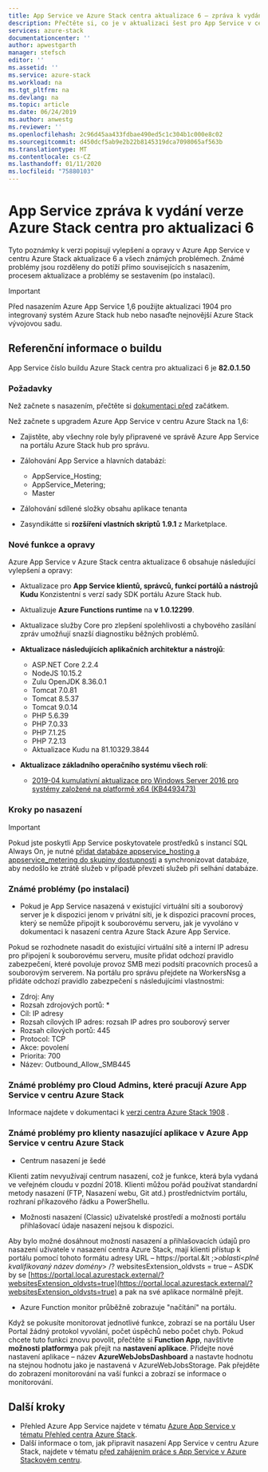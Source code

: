 ```yaml
---
title: App Service ve Azure Stack centra aktualizace 6 – zpráva k vydání verze | Microsoft Docs
description: Přečtěte si, co je v aktualizaci šest pro App Service v centru Azure Stack, známých problémech a na tom, kde si tuto aktualizaci stáhli.
services: azure-stack
documentationcenter: ''
author: apwestgarth
manager: stefsch
editor: ''
ms.assetid: ''
ms.service: azure-stack
ms.workload: na
ms.tgt_pltfrm: na
ms.devlang: na
ms.topic: article
ms.date: 06/24/2019
ms.author: anwestg
ms.reviewer: ''
ms.openlocfilehash: 2c96d45aa433fdbae490ed5c1c304b1c000e8c02
ms.sourcegitcommit: d450dcf5ab9e2b22b8145319dca7098065af563b
ms.translationtype: MT
ms.contentlocale: cs-CZ
ms.lasthandoff: 01/11/2020
ms.locfileid: "75880103"
---
```

# <a name="app-service-on-azure-stack-hub-update-6-release-notes"></a>App Service zpráva k vydání verze Azure Stack centra pro aktualizaci 6

Tyto poznámky k verzi popisují vylepšení a opravy v Azure App Service v centru Azure Stack aktualizace 6 a všech známých problémech. Známé problémy jsou rozděleny do potíží přímo souvisejících s nasazením, procesem aktualizace a problémy se sestavením (po instalaci).

> [!IMPORTANT]
> Před nasazením Azure App Service 1,6 použijte aktualizaci 1904 pro integrovaný systém Azure Stack hub nebo nasaďte nejnovější Azure Stack vývojovou sadu.


## <a name="build-reference"></a>Referenční informace o buildu

App Service číslo buildu Azure Stack centra pro aktualizaci 6 je **82.0.1.50**

### <a name="prerequisites"></a>Požadavky

Než začnete s nasazením, přečtěte si [dokumentaci před](azure-stack-app-service-before-you-get-started.md) začátkem.

Než začnete s upgradem Azure App Service v centru Azure Stack na 1,6:

- Zajistěte, aby všechny role byly připravené ve správě Azure App Service na portálu Azure Stack hub pro správu.

- Zálohování App Service a hlavních databází:
  - AppService_Hosting;
  - AppService_Metering;
  - Master

- Zálohování sdílené složky obsahu aplikace tenanta

- Zasyndikátte si **rozšíření vlastních skriptů** **1.9.1** z Marketplace.

### <a name="new-features-and-fixes"></a>Nové funkce a opravy

Azure App Service v Azure Stack centra aktualizace 6 obsahuje následující vylepšení a opravy:

- Aktualizace pro **App Service klientů, správců, funkcí portálů a nástrojů Kudu** Konzistentní s verzí sady SDK portálu Azure Stack hub.

- Aktualizuje **Azure Functions runtime** na **v 1.0.12299**.

- Aktualizace služby Core pro zlepšení spolehlivosti a chybového zasílání zpráv umožňují snazší diagnostiku běžných problémů.

- **Aktualizace následujících aplikačních architektur a nástrojů**:
  - ASP.NET Core 2.2.4
  - NodeJS 10.15.2
  - Zulu OpenJDK 8.36.0.1
  - Tomcat 7.0.81
  - Tomcat 8.5.37
  - Tomcat 9.0.14
  - PHP 5.6.39
  - PHP 7.0.33
  - PHP 7.1.25
  - PHP 7.2.13
  - Aktualizace Kudu na 81.10329.3844

- **Aktualizace základního operačního systému všech rolí**:
  - [2019-04 kumulativní aktualizace pro Windows Server 2016 pro systémy založené na platformě x64 (KB4493473)](https://support.microsoft.com/help/4493473/windows-10-update-kb4493473)

### <a name="post-deployment-steps"></a>Kroky po nasazení

> [!IMPORTANT]
> Pokud jste poskytli App Service poskytovatele prostředků s instancí SQL Always On, je nutné [přidat databáze appservice_hosting a appservice_metering do skupiny dostupnosti](https://docs.microsoft.com/sql/database-engine/availability-groups/windows/availability-group-add-a-database) a synchronizovat databáze, aby nedošlo ke ztrátě služeb v případě převzetí služeb při selhání databáze.

### <a name="known-issues-post-installation"></a>Známé problémy (po instalaci)

- Pokud je App Service nasazená v existující virtuální síti a souborový server je k dispozici jenom v privátní síti, je k dispozici pracovní proces, který se nemůže připojit k souborovému serveru, jak je vyvoláno v dokumentaci k nasazení centra Azure Stack Azure App Service.

Pokud se rozhodnete nasadit do existující virtuální sítě a interní IP adresu pro připojení k souborovému serveru, musíte přidat odchozí pravidlo zabezpečení, které povoluje provoz SMB mezi podsítí pracovních procesů a souborovým serverem. Na portálu pro správu přejdete na WorkersNsg a přidáte odchozí pravidlo zabezpečení s následujícími vlastnostmi:
 * Zdroj: Any
 * Rozsah zdrojových portů: *
 * Cíl: IP adresy
 * Rozsah cílových IP adres: rozsah IP adres pro souborový server
 * Rozsah cílových portů: 445
 * Protocol: TCP
 * Akce: povolení
 * Priorita: 700
 * Název: Outbound_Allow_SMB445

### <a name="known-issues-for-cloud-admins-operating-azure-app-service-on-azure-stack-hub"></a>Známé problémy pro Cloud Admins, které pracují Azure App Service v centru Azure Stack

Informace najdete v dokumentaci k [verzi centra Azure Stack 1908](/azure-stack/operator/release-notes?view=azs-1908) .

### <a name="known-issues-for-tenants-deploying-applications-on-azure-app-service-on-azure-stack-hub"></a>Známé problémy pro klienty nasazující aplikace v Azure App Service v centru Azure Stack

- Centrum nasazení je šedé

Klienti zatím nevyužívají centrum nasazení, což je funkce, která byla vydaná ve veřejném cloudu v pozdní 2018.  Klienti můžou pořád používat standardní metody nasazení (FTP, Nasazení webu, Git atd.) prostřednictvím portálu, rozhraní příkazového řádku a PowerShellu.

- Možnosti nasazení (Classic) uživatelské prostředí a možnosti portálu přihlašovací údaje nasazení nejsou k dispozici.

Aby bylo možné dosáhnout možností nasazení a přihlašovacích údajů pro nasazení uživatele v nasazení centra Azure Stack, mají klienti přístup k portálu pomocí tohoto formátu adresy URL – https://portal.&lt ;&gt;*oblasti*&lt;*plně kvalifikovaný název domény*&gt; /? websitesExtension_oldvsts = true – ASDK by se [https://portal.local.azurestack.external/?websitesExtension_oldvsts=true](https://portal.local.azurestack.external/?websitesExtension_oldvsts=true) a pak na své aplikace normálně přejít.

- Azure Function monitor průběžně zobrazuje "načítání" na portálu.

Když se pokusíte monitorovat jednotlivé funkce, zobrazí se na portálu User Portal žádný protokol vyvolání, počet úspěchů nebo počet chyb.  Pokud chcete tuto funkci znovu povolit, přečtěte si **Function App**, navštivte **možnosti platformy**a pak přejít na **nastavení aplikace**.  Přidejte nové nastavení aplikace – název **AzureWebJobsDashboard** a nastavte hodnotu na stejnou hodnotu jako je nastavená v AzureWebJobsStorage.  Pak přejděte do zobrazení monitorování na vaší funkci a zobrazí se informace o monitorování.

## <a name="next-steps"></a>Další kroky

- Přehled Azure App Service najdete v tématu [Azure App Service v tématu Přehled centra Azure Stack](azure-stack-app-service-overview.md).
- Další informace o tom, jak připravit nasazení App Service v centru Azure Stack, najdete v tématu [před zahájením práce s App Service v Azure Stackovém centru](azure-stack-app-service-before-you-get-started.md).

